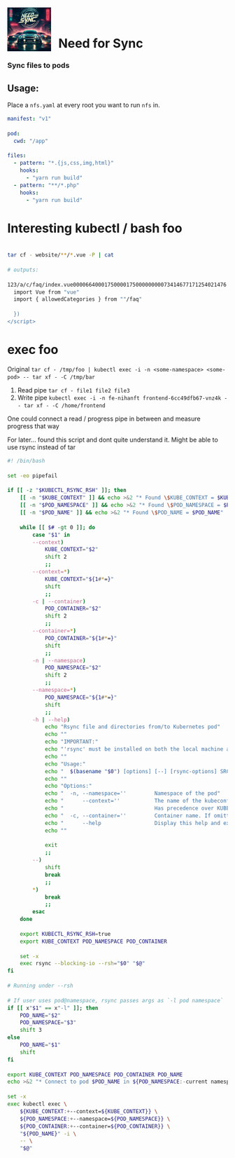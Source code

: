 # <img src="./assets/images/need-for-sync.png" style="width:100px;padding-right:10px;margin-bottom:-8px;"> Need for Sync
### Sync files to pods

## Usage:

Place a `nfs.yaml` at every root you want to run `nfs` in.

```yaml
manifest: "v1"

pod:
  cwd: "/app"

files:
  - pattern: "*.{js,css,img,html}"
    hooks: 
      - "yarn run build"
  - pattern: "**/*.php"
    hooks:
      - "yarn run build"
```


# Interesting kubectl / bash foo

```bash

tar cf - website/**/*.vue -P | cat

# outputs:

123/a/c/faq/index.vue0000664000175000017500000000073414677171254021476 0ustar  niklas-hanftniklas-hanft<script lang="ts">
  import Vue from "vue"
  import { allowedCategories } from ""/faq"

  })
</script>

```


# exec foo

Original
`tar cf - /tmp/foo | kubectl exec -i -n <some-namespace> <some-pod> -- tar xf - -C /tmp/bar`

1. Read pipe
``tar cf - file1 file2 file3``
2. Write pipe
``kubectl exec -i -n fe-nihanft frontend-6cc49dfb67-vnz4k -- tar xf - -C /home/frontend``

One could connect a read / progress pipe in between and measure progress that way

For later... found this script and dont quite understand it. Might be able to use rsync instead of tar
```bash
#! /bin/bash

set -eo pipefail

if [[ -z "$KUBECTL_RSYNC_RSH" ]]; then
    [[ -n "$KUBE_CONTEXT" ]] && echo >&2 "* Found \$KUBE_CONTEXT = $KUBE_CONTEXT"
    [[ -n "$POD_NAMESPACE" ]] && echo >&2 "* Found \$POD_NAMESPACE = $POD_NAMESPACE"
    [[ -n "$POD_NAME" ]] && echo >&2 "* Found \$POD_NAME = $POD_NAME"

    while [[ $# -gt 0 ]]; do
        case "$1" in
        --context)
            KUBE_CONTEXT="$2"
            shift 2
            ;;
        --context=*)
            KUBE_CONTEXT="${1#*=}"
            shift
            ;;
        -c | --container)
            POD_CONTAINER="$2"
            shift 2
            ;;
        --container=*)
            POD_CONTAINER="${1#*=}"
            shift
            ;;
        -n | --namespace)
            POD_NAMESPACE="$2"
            shift 2
            ;;
        --namespace=*)
            POD_NAMESPACE="${1#*=}"
            shift
            ;;
        -h | --help)
            echo "Rsync file and directories from/to Kubernetes pod"
            echo ""
            echo "IMPORTANT:"
            echo "'rsync' must be installed on both the local machine and the target container for this script to work."
            echo ""
            echo "Usage:"
            echo "  $(basename "$0") [options] [--] [rsync-options] SRC DST"
            echo ""
            echo "Options:"
            echo "  -n, --namespace=''         Namespace of the pod"
            echo "      --context=''           The name of the kubeconfig context to use."
            echo "                             Has precedence over KUBE_CONTEXT variable."
            echo "  -c, --container=''         Container name. If omitted, the first container in the pod will be chosen"
            echo "      --help                 Display this help and exit"
            echo ""

            exit
            ;;
        --)
            shift
            break
            ;;
        *)
            break
            ;;
        esac
    done

    export KUBECTL_RSYNC_RSH=true
    export KUBE_CONTEXT POD_NAMESPACE POD_CONTAINER

    set -x
    exec rsync --blocking-io --rsh="$0" "$@"
fi

# Running under --rsh

# If user uses pod@namespace, rsync passes args as `-l pod namespace`
if [[ x"$1" == x"-l" ]]; then
    POD_NAME="$2"
    POD_NAMESPACE="$3"
    shift 3
else
    POD_NAME="$1"
    shift
fi

export KUBE_CONTEXT POD_NAMESPACE POD_CONTAINER POD_NAME
echo >&2 "* Connect to pod $POD_NAME in ${POD_NAMESPACE:-current namespace}"

set -x
exec kubectl exec \
    ${KUBE_CONTEXT:+--context=${KUBE_CONTEXT}} \
    ${POD_NAMESPACE:+--namespace=${POD_NAMESPACE}} \
    ${POD_CONTAINER:+--container=${POD_CONTAINER}} \
    "${POD_NAME}" -i \
    -- \
    "$@"

```
